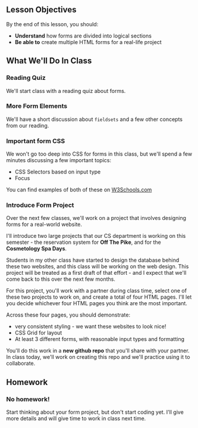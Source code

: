 ## Lesson Objectives
By the end of this lesson, you should:
- **Understand** how forms are divided into logical sections
- **Be able to** create multiple HTML forms for a real-life project

## What We'll Do In Class

### Reading Quiz
We'll start class with a reading quiz about forms.

### More Form Elements
We'll have a short discussion about `fieldsets` and a few other concepts from our reading.

### Important form CSS
We won't go too deep into CSS for forms in this class, but we'll spend a few minutes
discussing a few important topics:
- CSS Selectors based on input type
- Focus

You can find examples of both of these on [W3Schools.com](https://www.w3schools.com/css/css_form.asp)



### Introduce Form Project
Over the next few classes, we'll work on a project that involves designing
forms for a real-world website.

I'll introduce two large projects that our CS department is working on this semester -
the reservation system for **Off The Pike**, and for the **Cosmetology Spa Days**.

Students in my other class have started to design the database behind these two websites,
and this class will be working on the web design. This project will be treated 
as a first draft of that effort - and I expect that we'll come back to this over 
the next few months.

For this project, you'll work with a partner during class time, select one of these
two projects to work on, and create a total of four HTML pages. I'll let you decide whichever four HTML pages you think are the most important.

Across these four pages, you should demonstrate:
- very consistent styling - we want these websites to look nice!
- CSS Grid for layout
- At least 3 different forms, with reasonable input types and formatting

You'll do this work in a **new github repo** that you'll share with your partner.
In class today, we'll work on creating this repo and we'll practice using it to collaborate.


## Homework

### No homework!
Start thinking about your form project, but don't start coding yet.
I'll give more details and will give time to work in class next time.